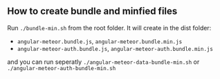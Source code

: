 ## How to create bundle and minfied files

Run `./bundle-min.sh` from the root folder.
It will create in the dist folder:
  * `angular-meteor.bundle.js`, `angular-meteor.bundle.min.js` 
  * `angular-meteor-auth.bundle.js`, `angular-meteor-auth.bundle.min.js` 

and you can run seperatly `./angular-meteor-data-bundle-min.sh` or `./angular-meteor-auth-bundle-min.sh`

